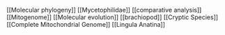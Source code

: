 [[Molecular phylogeny]]
[[Mycetophilidae]]
[[comparative analysis]]
[[Mitogenome]]
[[Molecular evolution]]
[[brachiopod]]
[[Cryptic Species]]
[[Complete Mitochondrial Genome]]
[[Lingula Anatina]]
